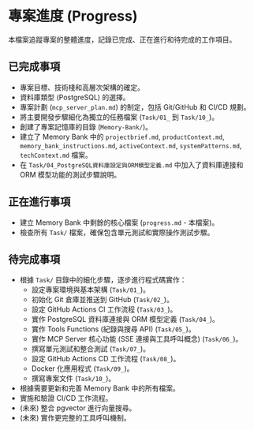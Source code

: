 # 專案進度 (Progress)

本檔案追蹤專案的整體進度，記錄已完成、正在進行和待完成的工作項目。

## 已完成事項
- 專案目標、技術棧和高層次架構的確定。
- 資料庫類型 (PostgreSQL) 的選擇。
- 專案計劃 (`mcp_server_plan.md`) 的制定，包括 Git/GitHub 和 CI/CD 規劃。
- 將主要開發步驟細化為獨立的任務檔案 (`Task/01_` 到 `Task/10_`)。
- 創建了專案記憶庫的目錄 (`Memory-Bank/`)。
- 建立了 Memory Bank 中的 `projectbrief.md`, `productContext.md`, `memory_bank_instructions.md`, `activeContext.md`, `systemPatterns.md`, `techContext.md` 檔案。
- 在 `Task/04_PostgreSQL資料庫設定與ORM模型定義.md` 中加入了資料庫連接和 ORM 模型功能的測試步驟說明。

## 正在進行事項
- 建立 Memory Bank 中剩餘的核心檔案 (`progress.md` - 本檔案)。
- 檢查所有 `Task/` 檔案，確保包含單元測試和實際操作測試步驟。

## 待完成事項
- 根據 `Task/` 目錄中的細化步驟，逐步進行程式碼實作：
    - 設定專案環境與基本架構 (`Task/01_`)。
    - 初始化 Git 倉庫並推送到 GitHub (`Task/02_`)。
    - 設定 GitHub Actions CI 工作流程 (`Task/03_`)。
    - 實作 PostgreSQL 資料庫連接與 ORM 模型定義 (`Task/04_`)。
    - 實作 Tools Functions (紀錄與搜尋 API) (`Task/05_`)。
    - 實作 MCP Server 核心功能 (SSE 連接與工具呼叫概念) (`Task/06_`)。
    - 撰寫單元測試和整合測試 (`Task/07_`)。
    - 設定 GitHub Actions CD 工作流程 (`Task/08_`)。
    - Docker 化應用程式 (`Task/09_`)。
    - 撰寫專案文件 (`Task/10_`)。
- 根據需要更新和完善 Memory Bank 中的所有檔案。
- 實施和驗證 CI/CD 工作流程。
- (未來) 整合 pgvector 進行向量搜尋。
- (未來) 實作更完整的工具呼叫機制。 